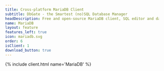 ```yaml
---
title: Cross-platform MariaDB Client
subtitle: DbGate - the Smartest (no)SQL Database Manager
headDescription: Free and open-source MariaDB client, SQL editor and database manager. Runs as desktop app or as web app in Docker.
name: MariaDB
layout: feature
features_left: true
icon: mariadb.svg
order: 6
isClient: 1
download_button: true
---
```


{% include client.html name='MariaDB' %}
